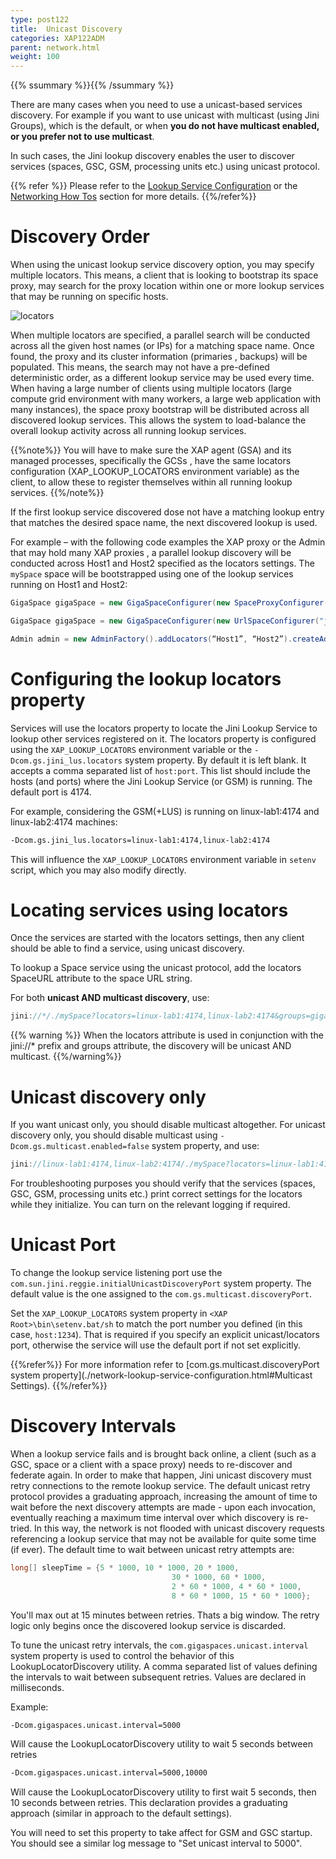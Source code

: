 ```yaml
---
type: post122
title:  Unicast Discovery
categories: XAP122ADM
parent: network.html
weight: 100
---
```


{{% ssummary %}}{{% /ssummary %}}



There are many cases when you need to use a unicast-based services discovery. For example if you want  to use unicast with multicast (using Jini Groups), which is the default, or when **you do not have multicast enabled, or you prefer not to use multicast**.

In such cases, the Jini lookup discovery enables the user to discover services (spaces, GSC, GSM, processing units etc.) using unicast protocol.

{{% refer %}}
Please refer to the [Lookup Service Configuration](./network-lookup-service-configuration.html) or the [Networking How Tos](./network.html) section for more details.
{{%/refer%}}


# Discovery Order

When using the unicast lookup service discovery option, you may specify multiple locators. This means, a client that is looking to bootstrap its space proxy, may search for the proxy location within one or more lookup services that may be running on specific hosts.

![locators](/attachment_files/smart-proxy.png)

When multiple locators are specified, a parallel search will be conducted across all the given host names (or IPs) for a matching space name. Once found, the proxy and its cluster information (primaries , backups) will be populated. 
This means, the search may not have a pre-defined deterministic order, as a different lookup service may be used every time. When having a large number of clients using multiple locators (large compute grid environment with many workers, a large web application with many instances), the space proxy bootstrap will be distributed across all discovered lookup services. 
This allows the system to load-balance the overall lookup activity across all running lookup services. 

{{%note%}}
You will have to make sure the XAP agent (GSA) and its managed processes, specifically the GCSs , have the same locators configuration (XAP_LOOKUP_LOCATORS environment variable) as the client, to allow these to register themselves within all running lookup services.
{{%/note%}}

If the first lookup service discovered dose not have a matching lookup entry that matches the desired space name, the next discovered lookup is used.

For example – with the following code examples the XAP proxy or the Admin that may hold many XAP proxies , a parallel lookup discovery will be conducted across Host1 and Host2 specified as the locators settings. The `mySpace` space will be bootstrapped using one of the lookup services running on Host1 and Host2:


```java
GigaSpace gigaSpace = new GigaSpaceConfigurer(new SpaceProxyConfigurer("mySpace").lookupLocators("Host1, Host2")).gigaSpace();

GigaSpace gigaSpace = new GigaSpaceConfigurer(new UrlSpaceConfigurer("jini://*/*/mySpace?locators=Host1,Host2")).gigaSpace();

Admin admin = new AdminFactory().addLocators(“Host1”, “Host2”).createAdmin();
```


# Configuring the lookup locators property

Services will use the locators property to locate the Jini Lookup Service to lookup other services registered on it. The locators property is configured using the `XAP_LOOKUP_LOCATORS` environment variable or the `-Dcom.gs.jini_lus.locators` system property. 
By default it is left blank. It accepts a comma separated list of `host:port`. This list should include the hosts (and ports) where the Jini Lookup Service (or GSM) is running. The default port is 4174.

For example, considering the GSM(+LUS) is running on linux-lab1:4174 and linux-lab2:4174 machines:


```bash
-Dcom.gs.jini_lus.locators=linux-lab1:4174,linux-lab2:4174
```

This will influence the `XAP_LOOKUP_LOCATORS` environment variable in `setenv` script, which you may also modify directly.

# Locating services using locators

Once the services are started with the locators settings, then any client should be able to find a service, using unicast discovery.

To lookup a Space service using the unicast protocol, add the locators SpaceURL attribute to the space URL string.

For both **unicast AND multicast discovery**, use:


```java
jini://*/./mySpace?locators=linux-lab1:4174,linux-lab2:4174&groups=gigaspaces-{{%currentversion%}}-XAPPremium-ga
```

{{% warning %}}
When the locators attribute is used in conjunction with the jini://* prefix and groups attribute, the discovery will be unicast AND multicast.
{{%/warning%}}


#  Unicast discovery only

If you want unicast only, you should disable multicast altogether. For unicast discovery only, you should disable multicast using `-Dcom.gs.multicast.enabled=false` system property, and use:


```java
jini://linux-lab1:4174,linux-lab2:4174/./mySpace?locators=linux-lab1:4174,linux-lab2:4174
```

For troubleshooting purposes you should verify that the services (spaces, GSC, GSM, processing units etc.) print correct settings for the locators while they initialize. You can turn on the relevant logging if required.
 

# Unicast Port

To change the lookup service listening port use the `com.sun.jini.reggie.initialUnicastDiscoveryPort` system property. The default value is the one assigned to the `com.gs.multicast.discoveryPort`.

Set the `XAP_LOOKUP_LOCATORS` system property in `<XAP Root>\bin\setenv.bat/sh` to match the port number you defined (in this case, `host:1234`). That is required if you specify an explicit unicast/locators port, otherwise the service will use the default port if not set explicitly.

{{%refer%}}
For more information refer to [com.gs.multicast.discoveryPort system property](./network-lookup-service-configuration.html#Multicast Settings).
{{%/refer%}}

# Discovery Intervals

When a lookup service fails and is brought back online, a client (such as a GSC, space or a client with a space proxy) needs to re-discover and federate again. In order to make that happen, Jini unicast discovery must retry connections to the remote lookup service. The default unicast retry protocol provides a graduating approach, increasing the amount of time to wait before the next discovery attempts are made - upon each invocation, eventually reaching a maximum time interval over which discovery is re-tried. In this way, the network is not flooded with unicast discovery requests referencing a lookup service that may not be available for quite some time (if ever). The default time to wait between unicast retry attempts are:


```java
long[] sleepTime = {5 * 1000, 10 * 1000, 20 * 1000,
                                    30 * 1000, 60 * 1000,
                                    2 * 60 * 1000, 4 * 60 * 1000,
                                    8 * 60 * 1000, 15 * 60 * 1000};
```

You'll max out at 15 minutes between retries. Thats a big window.
The retry logic only begins once the discovered lookup service is discarded.

To tune the unicast retry intervals, the `com.gigaspaces.unicast.interval` system property is used to control the behavior of this LookupLocatorDiscovery utility. A comma separated list of values defining the intervals to wait between subsequent retries. Values are declared in milliseconds.

Example:


```bash
-Dcom.gigaspaces.unicast.interval=5000
```

Will cause the LookupLocatorDiscovery utility to wait 5 seconds between retries


```bash
-Dcom.gigaspaces.unicast.interval=5000,10000
```

Will cause the LookupLocatorDiscovery utility to first wait 5 seconds, then 10 seconds between retries. This declaration provides a graduating approach (similar in approach to the default settings).

You will need to set this property to take affect for GSM and GSC startup. You should see a similar log message to "Set unicast interval to 5000".


 